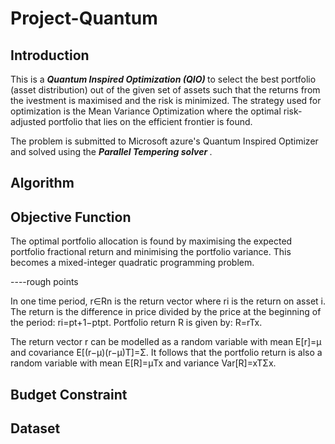 # Project-Quantum

## Introduction

This is a <b> <i> Quantum Inspired Optimization (QIO) </i> </b> to select the best portfolio (asset distribution) out of the given set of assets such that the returns from the ivestment is maximised and the risk is minimized. The strategy used for optimization is the Mean Variance Optimization where the optimal risk-adjusted portfolio that lies on the efficient frontier is found. 

The problem is submitted to Microsoft azure's Quantum Inspired Optimizer and solved using the <b><i> Parallel Tempering solver </i></b>.


## Algorithm

## Objective Function

The optimal portfolio allocation is found by maximising the expected portfolio fractional return and minimising the portfolio variance. This becomes a mixed-integer quadratic programming problem. 


----rough points

In one time period, r∈Rn is the return vector where ri is the return on asset i. The return is the difference in price divided by the price at the beginning of the period: ri=pt+1−ptpt. Portfolio return R is given by: R=rTx.

The return vector r can be modelled as a random variable with mean E[r]=μ and covariance E[(r−μ)(r−μ)T]=Σ. It follows that the portfolio return is also a random variable with mean E[R]=μTx and variance Var[R]=xTΣx.



## Budget Constraint



## Dataset
